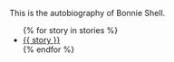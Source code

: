 This is the autobiography of Bonnie Shell.

<ul>
{% for story in stories %}
    <li><a href="/story/{{ story }}/">{{ story }}</a></li>
{% endfor %}
</ul>
